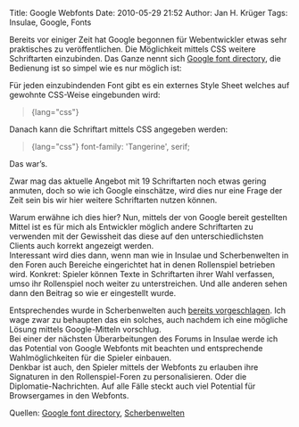 Title: Google Webfonts
Date: 2010-05-29 21:52
Author: Jan H. Krüger
Tags: Insulae, Google, Fonts

Bereits vor einiger Zeit hat Google begonnen für Webentwickler etwas
sehr praktisches zu veröffentlichen. Die Möglichkeit mittels CSS weitere
Schriftarten einzubinden. Das Ganze nennt sich [Google font
directory][1], die Bedienung ist so simpel wie es nur möglich ist:  
  
Für jeden einzubindenden Font gibt es ein externes Style Sheet welches
auf gewohnte CSS-Weise eingebunden wird:  

> {lang="css"}

  
Danach kann die Schriftart mittels CSS angegeben werden:  

> {lang="css"}
> font-family: 'Tangerine', serif;

Das war’s.  
  
Zwar mag das aktuelle Angebot mit 19 Schriftarten noch etwas gering
anmuten, doch so wie ich Google einschätze, wird dies nur eine Frage der
Zeit sein bis wir hier weitere Schriftarten nutzen können.  
  
Warum erwähne ich dies hier? Nun, mittels der von Google bereit
gestellten Mittel ist es für mich als Entwickler möglich andere
Schriftarten zu verwenden mit der Gewissheit das diese auf den
unterschiedlichsten Clients auch korrekt angezeigt werden.  
Interessant wird dies dann, wenn man wie in Insulae und Scherbenwelten
in den Foren auch Bereiche eingerichtet hat in denen Rollenspiel
betrieben wird. Konkret: Spieler können Texte in Schriftarten ihrer Wahl
verfassen, umso ihr Rollenspiel noch weiter zu unterstreichen. Und alle
anderen sehen dann den Beitrag so wie er eingestellt wurde.  
  
Entsprechendes wurde in Scherbenwelten auch [bereits vorgeschlagen][2].
Ich wage zwar zu behaupten das ein solches, auch nachdem ich eine
mögliche Lösung mittels Google-Mitteln vorschlug.  
Bei einer der nächsten Überarbeitungen des Forums in Insulae werde ich
das Potential von Google Webfonts mit beachten und entsprechende
Wahlmöglichkeiten für die Spieler einbauen.  
Denkbar ist auch, den Spieler mittels der Webfonts zu erlauben ihre
Signaturen in den Rollenspiel-Foren zu personalisieren. Oder die
Diplomatie-Nachrichten. Auf alle Fälle steckt auch viel Potential für
Browsergames in den Webfonts.  
  
  
Quellen: [Google font directory][1], [Scherbenwelten][3]

[1]: https://developers.google.com/fonts/
[2]: http://www.scherbenwelten.de/kommnew.php?viewer=1&css=&kategorie=13&beitrag=123132
[3]: http://www.scherbenwelten.de/
